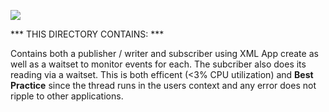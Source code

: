 ![](https://github.com/psmass/DDSexamples/blob/master/RtiAsOne.png)


*** THIS DIRECTORY CONTAINS: ***

Contains both a publisher / writer and subscriber using XML App create as well as a waitset to monitor events for each. The subcriber also does its reading via a waitset. This is both efficent (<3% CPU utilization) and **Best Practice** since the thread runs in the users context and any error does not ripple to other applications.

